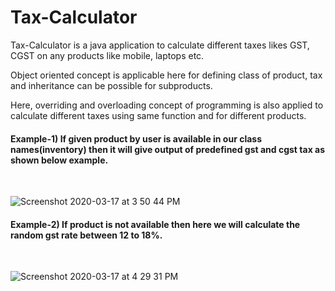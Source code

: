 # Tax-Calculator
Tax-Calculator is a java application to calculate different taxes likes GST, CGST on any products like mobile, laptops etc.


Object oriented concept is applicable here for defining class of product, tax and inheritance can be possible for subproducts. 

Here, overriding and overloading concept of programming is also applied to calculate different taxes using same function and for different products.


#### Example-1) If given product by user is available in our class names(inventory) then it will give output of predefined gst and cgst tax as shown below example.
<br />

![Screenshot 2020-03-17 at 3 50 44 PM](https://user-images.githubusercontent.com/35401920/76849448-6eec7100-686b-11ea-850e-2ab855b4a08e.png)
<br />

#### Example-2) If product is not available then here we will calculate the random gst rate between 12 to 18%.
<br />

![Screenshot 2020-03-17 at 4 29 31 PM](https://user-images.githubusercontent.com/35401920/76850012-81b37580-686c-11ea-9075-3103d12dfe3e.png)

